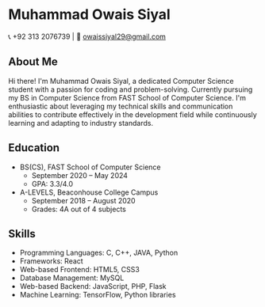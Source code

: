 # Muhammad Owais Siyal
📞 +92 313 2076739 | 📧 owaissiyal29@gmail.com

## About Me
Hi there! I'm Muhammad Owais Siyal, a dedicated Computer Science student with a passion for coding and problem-solving. Currently pursuing my BS in Computer Science from FAST School of Computer Science. I'm enthusiastic about leveraging my technical skills and communication abilities to contribute effectively in the development field while continuously learning and adapting to industry standards.


## Education
- BS(CS), FAST School of Computer Science
  - September 2020 – May 2024
  - GPA: 3.3/4.0
- A-LEVELS, Beaconhouse College Campus
  - September 2018 – August 2020
  - Grades: 4A out of 4 subjects

## Skills
- Programming Languages: C, C++, JAVA, Python
- Frameworks: React
- Web-based Frontend: HTML5, CSS3
- Database Management: MySQL
- Web-based Backend: JavaScript, PHP, Flask
- Machine Learning: TensorFlow, Python libraries
<!---
m-owais-siyal/m-owais-siyal is a ✨ special ✨ repository because its `README.md` (this file) appears on your GitHub profile.
You can click the Preview link to take a look at your changes.
--->
